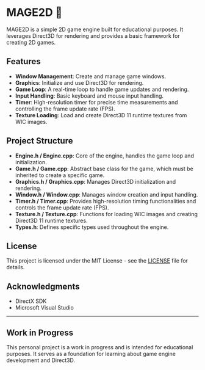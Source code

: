 # MAGE2D 🚧

MAGE2D is a simple 2D game engine built for educational purposes. It leverages Direct3D for rendering and provides a basic framework for creating 2D games.

## Features

- **Window Management**: Create and manage game windows.
- **Graphics**: Initialize and use Direct3D for rendering.
- **Game Loop**: A real-time loop to handle game updates and rendering.
- **Input Handling**: Basic keyboard and mouse input handling.
- **Timer**: High-resolution timer for precise time measurements and controlling the frame update rate (FPS).
- **Texture Loading**: Load and create Direct3D 11 runtime textures from WIC images.

## Project Structure

- **Engine.h / Engine.cpp**: Core of the engine, handles the game loop and initialization.
- **Game.h / Game.cpp**: Abstract base class for the game, which must be inherited to create a specific game.
- **Graphics.h / Graphics.cpp**: Manages Direct3D initialization and rendering.
- **Window.h / Window.cpp**: Manages window creation and input handling.
- **Timer.h / Timer.cpp**: Provides high-resolution timing functionalities and controls the frame update rate (FPS).
- **Texture.h / Texture.cpp**: Functions for loading WIC images and creating Direct3D 11 runtime textures.
- **Types.h**: Defines specific types used throughout the engine.

## License

This project is licensed under the MIT License - see the [LICENSE](LICENSE) file for details.

## Acknowledgments

- DirectX SDK
- Microsoft Visual Studio

---

## Work in Progress

This personal project is a work in progress and is intended for educational purposes. It serves as a foundation for learning about game engine development and Direct3D.
